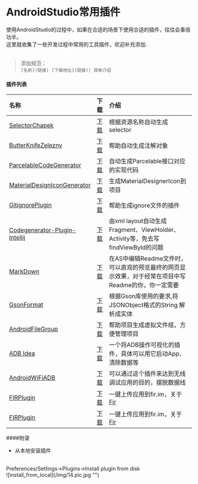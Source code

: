 # AndroidStudio常用插件
使用AndroidStudio的过程中，如果在合适的场景下使用合适的插件，往往会事倍功半。
<br>这里就收集了一些开发过程中常用的工具插件，欢迎补充添加.
<br><br>
> 添加规范：  
> `[名称](链接) [下载地址](链接)| 简单介绍`


#### 插件列表
名称 | 下载 | 介绍
:------------- | :------------- | :-------------
[SelectorChapek](https://github.com/inmite/android-selector-chapek) | [下载](http://plugins.jetbrains.com/plugin/7298) | 根据资源名称自动生成selector
[ButterKnifeZelezny](https://github.com/avast/android-butterknife-zelezny) | [下载](http://plugins.jetbrains.com/plugin/7369) | 帮助自动生成注解对象
[ParcelableCodeGenerator](https://github.com/mcharmas/android-parcelable-intellij-plugin) | [下载](https://github.com/mcharmas/android-parcelable-intellij-plugin/releases/download/0.6.1/android-parcelable-intellij-plugin-0.6.1.jar) | 自动生成Parcelable接口对应的实现代码
[MaterialDesignIconGenerator](https://github.com/konifar/android-material-design-icon-generator-plugin) | [下载](https://github.com/konifar/android-material-design-icon-generator-plugin/raw/master/MaterialDesignIconGeneratorPlugin.jar) | 生成MaterialDesignerIcon到项目
[GitignorePlugin](https://github.com/hsz/idea-gitignore) | [下载](https://plugins.jetbrains.com/plugin/7495) | 帮助生成ignore文件的插件
[Codegenerator-Plugin-Intellij](https://github.com/tmorcinek/android-codegenerator-plugin-intellij) | [下载](https://github.com/tmorcinek/android-codegenerator-plugin-intellij) | 由xml layout自动生成Fragment、ViewHolder、Activity等，免去写findViewById的问题
[MarkDown](https://github.com/nicoulaj/idea-markdown) | [下载](https://plugins.jetbrains.com/plugin?id=5970) | 在AS中编辑Readme文件时，可以直观的预览最终的网页显示效果，对于经常在项目中写Readme的你，你一定需要
[GsonFormat](https://github.com/zzz40500/GsonFormat) | [下载](https://plugins.jetbrains.com/plugin/download?pr=androidstudio&updateId=21015) | 根据Gson库使用的要求,将JSONObject格式的String 解析成实体
[AndroidFileGroup](https://github.com/dmytrodanylyk/folding-plugin) | [下载](https://github.com/dmytrodanylyk/folding-plugin/releases) | 帮助项目生成虚拟文件组，方便管理项目
[ADB Idea](https://github.com/pbreault/adb-idea) | [下载](http://plugins.jetbrains.com/plugin/7380?pr=idea) | 一个将ADB操作可视化的插件，具体可以用它启动App、清除数据等
[AndroidWiFiADB](https://github.com/pedrovgs/AndroidWiFiADB) | [下载](https://plugins.jetbrains.com/plugin/7983) | 可以通过这个插件来达到无线调试应用的目的，摆脱数据线
[FIRPlugin](https://github.com/FIRHQ/FIR_Plugin_Android) | [下载](https://plugins.jetbrains.com/plugin/7640?pr=androidstudio) | 一键上传应用到fir.im，关于[Fir](http://fir.im/apps/new)
[FIRPlugin](https://github.com/FIRHQ/FIR_Plugin_Android) | [下载](https://plugins.jetbrains.com/plugin/7640?pr=androidstudio) | 一键上传应用到fir.im，关于[Fir](http://fir.im)

####附录
* 从本地安装插件
<br>
Preferences/Settings->Plugins->Install plugin from disk
<br>
![install_from_local](/img/14.pic.jpg "")
